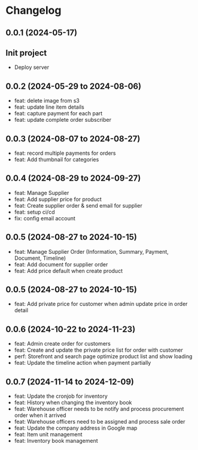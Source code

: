 # Changelog

## 0.0.1 (2024-05-17)

## Init project
* Deploy server

## 0.0.2 (2024-05-29 to 2024-08-06)
* feat: delete image from s3
* feat: update line item details
* feat: capture payment for each part
* feat: update complete order subscriber

## 0.0.3 (2024-08-07 to 2024-08-27)
* feat: record multiple payments for orders
* feat: Add thumbnail for categories

## 0.0.4 (2024-08-29 to 2024-09-27)
* feat: Manage Supplier
* feat: Add supplier price for product
* feat: Create supplier order & send email for supplier
* feat: setup ci/cd
* fix: config email account

## 0.0.5 (2024-08-27 to 2024-10-15)
* feat: Manage Supplier Order (Information, Summary, Payment, Document, Timeline)
* feat: Add document for supplier order
* feat: Add price default when create product

## 0.0.5 (2024-08-27 to 2024-10-15)
* feat: Add private price for customer when admin update price in order detail

## 0.0.6 (2024-10-22 to 2024-11-23)
* feat: Admin create order for customers
* feat: Create and update the private price list for order with customer
* perf: Storefront and search page optimize product list and show loading
* feat: Update the timeline action when payment partially

## 0.0.7 (2024-11-14 to 2024-12-09)
* feat: Update the cronjob for inventory
* feat: History when changing the inventory book
* feat: Warehouse officer needs to be notify and process procurement order when it arrived
* feat: Warehouse officers need to be assigned and process sale order
* feat: Update the company address in Google map
* feat: Item unit management
* feat: Inventory book management
